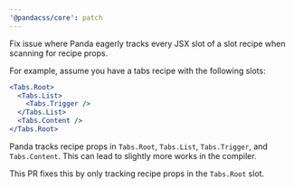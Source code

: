 ```yaml
---
'@pandacss/core': patch
---
```


Fix issue where Panda eagerly tracks every JSX slot of a slot recipe when scanning for recipe props.

For example, assume you have a tabs recipe with the following slots:

```jsx
<Tabs.Root>
  <Tabs.List>
    <Tabs.Trigger />
  </Tabs.List>
  <Tabs.Content />
</Tabs.Root>
```

Panda tracks recipe props in `Tabs.Root`, `Tabs.List`, `Tabs.Trigger`, and `Tabs.Content`. This can lead to slightly
more works in the compiler.

This PR fixes this by only tracking recipe props in the `Tabs.Root` slot.
